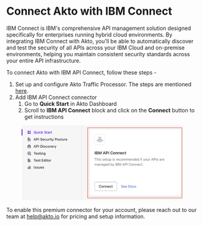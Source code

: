 # Connect Akto with IBM Connect

IBM Connect is IBM's comprehensive API management solution designed specifically for enterprises running hybrid cloud environments. By integrating IBM Connect with Akto, you'll be able to automatically discover and test the security of all APIs across your IBM Cloud and on-premise environments, helping you maintain consistent security standards across your entire API infrastructure.

To connect Akto with IBM API Connect, follow these steps -

1. Set up and configure Akto Traffic Processor. The steps are mentioned [here](https://docs.akto.io/getting-started/traffic-processor/hybrid-saas).
2. Add IBM API Connect connector
   1. Go to **Quick Start** in Akto Dashboard
   2. Scroll to **IBM API Connect** block and click on the **Connect** button to get instructions

<figure><img src="../../.gitbook/assets/image (3).png" alt=""><figcaption></figcaption></figure>

To enable this premium connector for your account, please reach out to our team at [help@akto.io](mailto:help@akto.io) for pricing and setup information.
